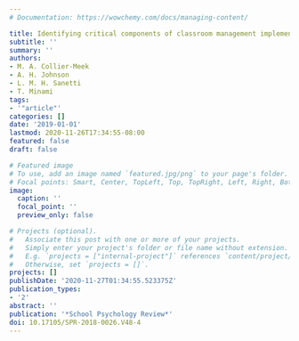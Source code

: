 ```yaml
---
# Documentation: https://wowchemy.com/docs/managing-content/

title: Identifying critical components of classroom management implementation
subtitle: ''
summary: ''
authors:
- M. A. Collier-Meek
- A. H. Johnson
- L. M. H. Sanetti
- T. Minami
tags:
- '"article"'
categories: []
date: '2019-01-01'
lastmod: 2020-11-26T17:34:55-08:00
featured: false
draft: false

# Featured image
# To use, add an image named `featured.jpg/png` to your page's folder.
# Focal points: Smart, Center, TopLeft, Top, TopRight, Left, Right, BottomLeft, Bottom, BottomRight.
image:
  caption: ''
  focal_point: ''
  preview_only: false

# Projects (optional).
#   Associate this post with one or more of your projects.
#   Simply enter your project's folder or file name without extension.
#   E.g. `projects = ["internal-project"]` references `content/project/deep-learning/index.md`.
#   Otherwise, set `projects = []`.
projects: []
publishDate: '2020-11-27T01:34:55.523375Z'
publication_types:
- '2'
abstract: ''
publication: '*School Psychology Review*'
doi: 10.17105/SPR-2018-0026.V48-4
---
```

